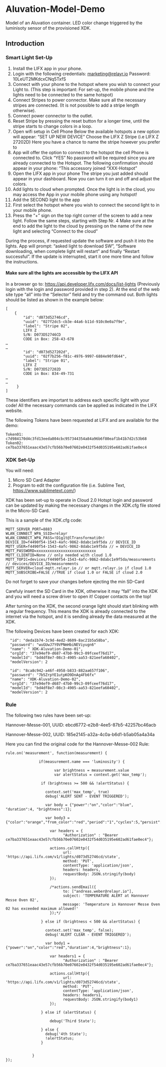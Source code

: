 # Aluvation-Model-Demo
Model of an Aluvation container. LED color change triggered by the luminisoty sensor of the provisioned XDK.

## Introduction


### Smart Light Set-Up
1.	Install the LIFX app in your phone.
2.	Login with the following credentials:
marketing@relayr.io
Password: 10LeUT2MKdcxCNq5TxfS
3.	Connect with your phone to the hotspot where you wish to connect your Light to.
(This step is important: For set-up, the mobile phone and the lights need to be connected to the same hotspot) 
4.	Connect Stripes to power connector. Make sure all the necessary stripes are connected. (It is not possible to add a stripe length otherwise).
5.	Connect power connector to the outlet.
6.	Reset Stripe by pressing the reset button for a longer time, until the stripe starts to change colors in a loop.
7.	Open wifi setup in Cell Phone
Below the available hotspots a new option will appear:
“SET UP NEW DEVICE”
Choose the LIFX Z Stripe (i.e LIFX Z 27202D)
Here you have a chance to name the stripe however you prefer to
8.	App will offer the option to connect to the hotspot the cell Phone is connected to.
Click “YES”
No password will be required since you are already connected to the Hotspot.
The following confirmation should appear in your phone:
“This accessory joined “XXX-Hotspot”
9.	Open the LIFX app in your phone
The stripe you just added should appear in your dashboard. Now you can turn it on and off and adjust the colors.
10.	Add lights to cloud when prompted.
Once the light is in the cloud, you may access the App in your mobile phone using any hotspot!
11.	Add the SECOND light to the app 
12.	First select the hotspot where you wish to connect the second light to in your mobile phone. 
13.	Press the “+” sign on the top right corner of the screen to add a new light.
Follow the same steps, starting with Step Nr.  4
Make sure at the end to add the light to the cloud by pressing on the name of the new light and selecting “Connect to the cloud”

During the process, if requested update the software and push it into the lights.
App will prompt: “asked light to download SW”, “Software downloading, when complete light will restart” and finally “Restart successful”.
If the update is interrupted, start it one more time and follow the instructions.

#### Make sure all the lights are accessible by the LIFX API
In a browser go to: 
https://api.developer.lifx.com/docs/list-lights
(Previously login with the login and password provided in step 2).
At the end of the web site type “all” into the “Selector” field and try the command out.
Both lights should be listed as shown in the example below:

```
[
    {
        "id": "d073d52746cd",
        "uuid": "027f2dc5-cb3e-44a6-b11d-910c0e0a7f9e",
        "label": "Stripe 02",
        LIFX Z
        S/N: D073D52746CD
        CODE in Box: 258-43-678
…
…
        "id": "d073d527202d",
        "uuid": "02f7b256-f81c-4976-9997-6884e90fd644",
        "label": "Stripe 01",
        LIFX Z
        S/N: D073D527202D
        CODE in Box: 834-49-731
…
…
     }
]
```

These identifiers are important to address each specific light with your code!
All the necessary commands can be applied as indicated in the LIFX website.

The following Tokens have been requested at LIFX and are available for the demo:

```
Token01: c7d984170d4c3fd13eeda804cbc957344354a84a96b6f80eaf1b41b7d2c53b68
Token02: ce7ba337651eaac43e57cfb56b70e07602e0432f54d035195e602ad61fae0ec4
```

### XDK Set-Up
You will need:
1.	Micro SD Card Adapter
2.	Program to edit the configuration file (i.e. Sublime Text, https://www.sublimetext.com/)

XDK has been set-up to operate in Cloud 2.0
Hotspt login and password can be updated by making the necessary changes in the XDK.cfg file stored in the Micro-SD Card.

This is a sample of the XDK.cfg code:

```
MQTT_SERVER_PORT=8883
WLAN_CONNECT_WPA_SSID=relayr
WLAN_CONNECT_WPA_PASS=!D1g1t@lTransformati0n!
DEVICE_ID=f4490f54-1543-4afc-9862-8dabc1e9f5da // DEVICE_ID
MQTT_USER=f4490f54-1543-4afc-9862-8dabc1e9f5da // = DEVICE_ID
MQTT_PASSWORD=xxxxxxxxxxxxxxxxxxxxxxxxxxx 
MQTT_CLIENTID=None // only needed with cloud 1.0
MQTT_TOPIC=devices/f4490f54-1543-4afc-9862-8dabc1e9f5da/measurements // devices/DEVICE_ID/measurements
MQTT_SERVER=cloud-mqtt.relayr.io // or mqtt.relayr.io if cloud 1.0
MQTT_SUBSCRIBE=FALSE //TRUE if cloud 1.0 or FALSE if cloud 2.0
```

Do not forget to save your changes before ejecting the min SD-Card

Carefuly insert the SD Card in the XDK, otherwise it may “fall” into the XDK and you will need a screw driver to open it! Copper contacts on the top!

After turning on the XDK, the second orange light should start blinking with a regular frequency. This means the XDK is already connected to the internet via the hotspot, and it is sending already the data measured at the XDK.

The following Devices have been created for each XDK:

```
  "id": "deda1b74-3c9d-4ed2-8609-8ac21b5a58ba",
  "password": "wuGUwJ7Y0VPNmHbiNEViyugn6"
  "name": " XDK-Aluvation-Demo-01",
  "orgId": "37e94ef9-d687-47b0-99c3-09fceef76d17",
  "modelId": "bd4df8e7-08c3-4905-aa53-821eefa60402",
  "modelVersion": 2

  "id": "8ca8c942-a46f-4958-b833-882aa657f106",
  "password": "7b5ZrpYE1utpKO9DnAg4Fb6fx"
  "name": "XDK-Aluvation-Demo-02",
  "orgId": "37e94ef9-d687-47b0-99c3-09fceef76d17",
  "modelId": "bd4df8e7-08c3-4905-aa53-821eefa60402",
  "modelVersion": 2
```

### Rule
The following two rules have been set-up:

Hannover-Messe-001,
UUID: ebcd6772-e2b8-4ee5-87b5-42257bc46acb

Hannover-Messe-002,
UUID: 185e2145-a32a-4c0a-b6d1-b5ab05a4a34a	

Here you can find the original code for the Hannover-Messe-002 Rule:

```
rule.on('measurement', function(measurement) {

               if(measurement.name === 'luminosity') {
                   
                      var brightness = measurement.value
                      var alertStatus = context.get('max_temp');
                      
                if (brightness >= 500 && !alertStatus) {
                    
                  context.set('max_temp', true)
                  debug('ALERT SENT - EVENT TRIGGERED');
                  
                  var body = {"power":"on","color":"blue", "duration":4, "brightness":1};

                  var body3 = {"color":"orange","from_color":"red","period":"1","cycles":5,"persist":true,"power_on":true,"peak":0.2};

                    var headers = {
                          "Authorization" : "Bearer ce7ba337651eaac43e57cfb56b70e07602e0432f54d035195e602ad61fae0ec4"};
                    
                    actions.callHttp({
                          url: 'https://api.lifx.com/v1/lights/d073d52746cd/state',
                          method: 'PUT',
                          contentType: 'application/json',
                          headers: headers,
                          requestBody: JSON.stringify(body)
                    });

                    /*actions.sendEmail({
                          to: ["andreas.weber@relayr.io"],
                          subject: 'TEMPERATURE ALERT at Hannover Messe Oven 02',
                          message: 'Temperature in Hannover Messe Oven 02 has exceeded maximum allowed!'
                    });*/
                  
                } else if (brightness < 500 && alertStatus) {
                    
                  context.set('max_temp', false);
                  debug('ALERT CLEAR - EVENT TRIGGERED');
                  
                  var body1 = {"power":"on","color":"red","duration":4,"brightness":1};

                    var headers1 = {
                          "Authorization" : "Bearer ce7ba337651eaac43e57cfb56b70e07602e0432f54d035195e602ad61fae0ec4"};
                    
                    actions.callHttp({
                          url: 'https://api.lifx.com/v1/lights/d073d52746cd/state',
                          method: 'PUT',
                          contentType: 'application/json',
                          headers: headers1,
                          requestBody: JSON.stringify(body1)
                    });
                  
                } else if (alertStatus) {

                    debug('Third State');

                } else {
                  debug('4th State');
                  !alertStatus;
                }
                
                   
            }
});
```
